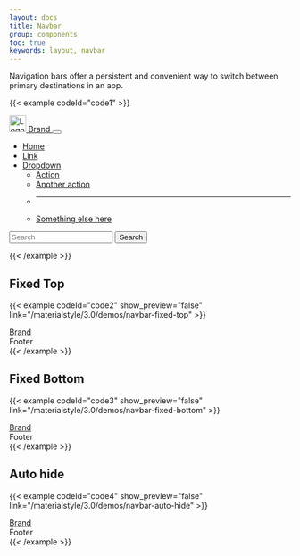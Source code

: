 ```yaml
---
layout: docs
title: Navbar
group: components
toc: true
keywords: layout, navbar
---
```


<p class="fs-4 ms-0 mb-4 text-secondary">
  Navigation bars offer a persistent and convenient way to switch between primary destinations in an app.
</p>

{{< example codeId="code1" >}}
<nav class="navbar navbar-expand-xl navbar-dark bg-primary">
  <div class="container-fluid">
    <a class="navbar-brand" href="#">
      <img src="/materialstyle/assets/images/MSIconNewColorV2.svg" alt="Logo" style="width:30px; height:30px;">
      Brand
    </a>
    <button class="navbar-toggler" type="button" data-bs-toggle="collapse"
            data-bs-target="#navbarSupportedContent" aria-controls="navbarSupportedContent"
            aria-expanded="false"
            aria-label="Toggle navigation">
      <span class="navbar-toggler-icon"></span>
    </button>
    <div class="collapse navbar-collapse" id="navbarSupportedContent">
      <ul class="navbar-nav me-auto mb-2 mb-lg-0">
        <li class="nav-item">
          <a class="nav-link active" aria-current="page" href="#">Home</a>
        </li>
        <li class="nav-item">
          <a class="nav-link" href="#">Link</a>
        </li>
        <li class="nav-item dropdown">
          <a class="nav-link dropdown-toggle" href="#" id="navbarDropdown" role="button"
             data-bs-toggle="dropdown"
             aria-expanded="false">
            Dropdown
          </a>
          <ul class="dropdown-menu" aria-labelledby="navbarDropdown">
            <li><a class="dropdown-item" href="#">Action</a></li>
            <li><a class="dropdown-item" href="#">Another action</a></li>
            <li>
              <hr class="dropdown-divider">
            </li>
            <li><a class="dropdown-item" href="#">Something else here</a></li>
          </ul>
        </li>
      </ul>
      <form class="d-flex" role="search">
        <input class="form-control me-2" type="search" placeholder="Search" aria-label="Search" autocomplete="off">
        <button class="btn btn-outline-white" type="button">Search</button>
      </form>
    </div>
  </div>
</nav>
{{< /example >}}

## Fixed Top

{{< example codeId="code2" show_preview="false" link="/materialstyle/3.0/demos/navbar-fixed-top" >}}
<!DOCTYPE html>
<html>
<head>
  <!-- Required meta tags -->
  <meta charset="utf-8">
  <meta name="viewport" content="width=device-width, initial-scale=1, shrink-to-fit=no">

  <!-- Material Style CSS -->
  <link rel="stylesheet"
        href="https://cdn.jsdelivr.net/npm/@materialstyle/materialstyle@3.0.0/dist/css/materialstyle.min.css">

  <title>Material Style</title>
</head>
<body>

<!-- Navbar -->
<nav class="navbar navbar-expand-sm bg-primary navbar-dark fixed-top">
  <div class="container-fluid">
    <a class="navbar-brand d-flex align-items-center" href="javascript:">
      <i class="bi bi-star-fill me-2"></i>Brand
    </a>
  </div>
</nav>

<div class="container-fluid p-2" style="margin-top: var(--navbar-fixed-height);">

  <!-- Your content here -->

</div>

<!-- Footer -->
<footer class="bg-dark text-white p-3">
  Footer
</footer>

<!-- Popper JS -->
<script src="https://cdn.jsdelivr.net/npm/@popperjs/core@2.10.2/dist/umd/popper.min.js"
        integrity="sha384-7+zCNj/IqJ95wo16oMtfsKbZ9ccEh31eOz1HGyDuCQ6wgnyJNSYdrPa03rtR1zdB"
        crossorigin="anonymous"></script>

<!-- Material Style JS -->
<script src="https://cdn.jsdelivr.net/npm/@materialstyle/materialstyle@3.0.0/dist/js/materialstyle.min.js"></script>

</body>
</html>
{{< /example >}}

## Fixed Bottom

{{< example codeId="code3" show_preview="false" link="/materialstyle/3.0/demos/navbar-fixed-bottom" >}}
<!DOCTYPE html>
<html>
<head>
  <!-- Required meta tags -->
  <meta charset="utf-8">
  <meta name="viewport" content="width=device-width, initial-scale=1, shrink-to-fit=no">

  <!-- Material Style CSS -->
  <link rel="stylesheet"
        href="https://cdn.jsdelivr.net/npm/@materialstyle/materialstyle@3.0.0/dist/css/materialstyle.min.css">

  <title>Material Style</title>
</head>
<body>

<!-- Navbar -->
<nav class="navbar navbar-expand-sm bg-primary navbar-dark fixed-bottom">
  <div class="container-fluid">
    <a class="navbar-brand d-flex align-items-center" href="javascript:">
      <i class="bi bi-star-fill me-2"></i>Brand
    </a>
  </div>
</nav>

<div class="container-fluid p-2">

  <!-- Your content here -->

</div>

<!-- Footer -->
<footer class="bg-dark text-white p-3" style="margin-bottom: var(--navbar-fixed-height);">
  Footer
</footer>

<!-- Popper JS -->
<script src="https://cdn.jsdelivr.net/npm/@popperjs/core@2.10.2/dist/umd/popper.min.js"
        integrity="sha384-7+zCNj/IqJ95wo16oMtfsKbZ9ccEh31eOz1HGyDuCQ6wgnyJNSYdrPa03rtR1zdB"
        crossorigin="anonymous"></script>

<!-- Material Style JS -->
<script src="https://cdn.jsdelivr.net/npm/@materialstyle/materialstyle@3.0.0/dist/js/materialstyle.min.js"></script>

</body>
</html>
{{< /example >}}

## Auto hide

{{< example codeId="code4" show_preview="false" link="/materialstyle/3.0/demos/navbar-auto-hide" >}}
<!DOCTYPE html>
<html>
<head>
  <!-- Required meta tags -->
  <meta charset="utf-8">
  <meta name="viewport" content="width=device-width, initial-scale=1, shrink-to-fit=no">

  <!-- Material Style CSS -->
  <link rel="stylesheet"
        href="https://cdn.jsdelivr.net/npm/@materialstyle/materialstyle@3.0.0/dist/css/materialstyle.min.css">

  <title>Material Style</title>
</head>
<body>

<!-- Navbar -->
<nav class="navbar navbar-expand-sm bg-primary navbar-dark fixed-top auto-hide">
  <div class="container-fluid">
    <a class="navbar-brand d-flex align-items-center" href="javascript:">
      <i class="bi bi-star-fill me-2"></i>Brand
    </a>
  </div>
</nav>

<div class="container-fluid p-2" style="margin-top: var(--navbar-fixed-height);">

  <!-- Your content here -->

</div>

<!-- Footer -->
<footer class="bg-dark text-white p-3">
  Footer
</footer>

<!-- Popper JS -->
<script src="https://cdn.jsdelivr.net/npm/@popperjs/core@2.10.2/dist/umd/popper.min.js"
        integrity="sha384-7+zCNj/IqJ95wo16oMtfsKbZ9ccEh31eOz1HGyDuCQ6wgnyJNSYdrPa03rtR1zdB"
        crossorigin="anonymous"></script>

<!-- Material Style JS -->
<script src="https://cdn.jsdelivr.net/npm/@materialstyle/materialstyle@3.0.0/dist/js/materialstyle.min.js"></script>

</body>
</html>
{{< /example >}}

